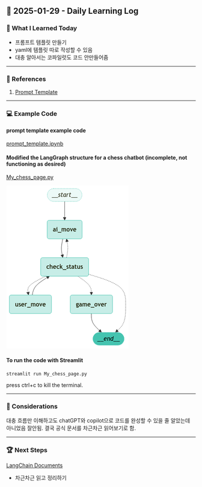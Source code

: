 ## 📅 2025-01-29 - Daily Learning Log

### 📝 What I Learned Today
- 프롬프트 템플릿 만들기
- yaml에 템플릿 따로 작성할 수 있음
- 대충 알아서는 코파일럿도 코드 안만들어줌

---
### 🔗 References
1. [Prompt Template](https://wikidocs.net/252230)

---
### 💻 Example Code 
#### prompt template example code
[prompt_template.ipynb](./prompt_template.ipynb)

#### Modified the LangGraph structure for a chess chatbot (incomplete, not functioning as desired)
[My_chess_page.py](./My_chess_page.py)

![My_chess_page.py 's graph](./My_chess_graph.png)

#### To run the code with Streamlit
```sh
streamlit run My_chess_page.py
```
press ctrl+c to kill the terminal. 

---
### 🤔 Considerations
대충 흐름만 이해하고도 chatGPT와 copilot으로 코드를 완성할 수 있을 줄 알았는데 아니었음 잘안됨. 
결국 공식 문서를 차근차근 읽어보기로 함.

---
### 🏆 Next Steps
[LangChain Documents](https://langchain-ai.github.io/langgraph/concepts/low_level/?h=reducer#why-use-messages)
- 차근차근 읽고 정리하기